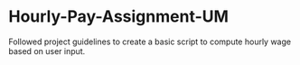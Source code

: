 # Hourly-Pay-Assignment-UM
 Followed project guidelines to create a basic script to compute hourly wage based on user input.
